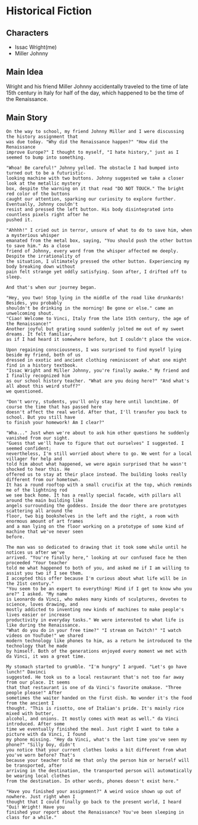 # Historical Fiction

## Characters
* Issac Wright(me)
* Miller Johnny

## Main Idea

Wright and his friend Miller Johnny accidentally traveled to the time of late 15th century in
Italy for half of the day, which happened to be the time of the Renaissance.

## Main Story

    On the way to school, my friend Johnny Miller and I were discussing the history assignment that
    was due today. "Why did the Renaissance happen?" "How did the Renaissance
    improve Europe?" I thought to myself, "I hate history," just as I seemed to bump into something.

    "Whoa! Be careful!" Johnny yelled. The obstacle I had bumped into turned out to be a futuristic-
    looking machine with two buttons. Johnny suggested we take a closer look at the metallic mystery
    box, despite the warning on it that read "DO NOT TOUCH." The bright red color of the buttons
    caught our attention, sparking our curiosity to explore further. Eventually, Johnny couldn't
    resist and pressed the left button. His body disintegrated into countless pixels right after he
    pushed it.

    "Ahhhh!" I cried out in terror, unsure of what to do to save him, when a mysterious whisper
    emanated from the metal box, saying, "You should push the other button to save him." As a close
    friend of Johnny, every word from the whisper affected me deeply. Despite the irrationality of
    the situation, I ultimately pressed the other button. Experiencing my body breaking down without
    pain felt strange yet oddly satisfying. Soon after, I drifted off to sleep.

    And that's when our journey began.

    "Hey, you two! Stop lying in the middle of the road like drunkards! Besides, you probably
    shouldn't be drinking in the morning! Be gone or else." came an unwelcoming shout.
    "Ciao! Welcome to Vinci, Italy from the late 15th century, the age of the Renaissance!"
    Another joyful but grating sound suddenly jolted me out of my sweet dreams. It felt familiar,
    as if I had heard it somewhere before, but I couldn't place the voice.

    Upon regaining consciousness, I was surprised to find myself lying beside my friend, both of us
    dressed in exotic and ancient clothing reminiscent of what one might find in a history textbook.
    "Issac Wright and Miller Johnny, you're finally awake." My friend and I finally recognized him
    as our school history teacher. "What are you doing here?" "And what's all about this weird stuff?"
	we questioned.

    "Don't worry, students, you'll only stay here until lunchtime. Of course the time that has passed here
    doesn't affect the real world. After that, I'll transfer you back to school. But you still have
    to finish your homework! Am I clear?"

    "Wha..." Just when we're about to ask him other questions he suddenly vanished from our sight.
    "Guess that we'll have to figure that out ourselves" I suggested. I seemed confident;
    nevertheless, I'm still worried about where to go. We went for a local villager for help and
    told him about what happened, we were again surprised that he wasn't shocked to hear this. He
    offered us to stay at their place instead. The building looks really different from our hometown.
    It has a round rooftop with a small crucifix at the top, which reminds me of the lightning rod
    we see back home. It has a really special facade, with pillars all around the main building like
    angels surrounding the goddess. Inside the door there are prototypes scattering all around the
    floor, two big bookshelves in the left and the right, a room with enormous amount of art frames
    and a man lying on the floor working on a prototype of some kind of machine that we've never seen
    before.

    The man was so dedicated to drawing that it took some while until he notices us after we've
    arrived. "You're finally here," looking at our confused face he then proceeded "Your teacher
    told me what happened to both of you, and asked me if I am willing to assist you two if I see them.
    I accepted this offer because I'm curious about what life will be in the 21st century."
    "You seem to be an expert to everything! Mind if I get to know who you are?" I asked. "My name
    is Leonardo da Vinci, who makes many kinds of sculptures, devotes to science, loves drawing, and
    mostly addicted to inventing new kinds of machines to make people's lives easier or increase
    productivity in everyday tasks." We were interested to what life is like during the Renaissance.
    "What do you do in your free time?" "I stream on Twitch!" "I watch videos on YouTube!" we shared
    modern technology like phones to him, as a return he introduced to the technology that he made
    by himself. Both of the generations enjoyed every moment we met with da Vinci, it was a great time.

    My stomach started to grumble. "I'm hungry" I argued. "Let's go have lunch!" Davinci
    suggested. He took us to a local restaurant that's not too far away from our place. It seems
    that that restaurant is one of da Vinci's favorite omakase. "Three people please!" After
    sometimes the waiter handed on the first dish. No wonder it's the food from the ancient I
    thought. "This is risotto, one of Italian's pride. It's mainly rice mixed with butter,
    alcohol, and onions. It mostly comes with meat as well." da Vinci introduced. After some
    time we eventually finished the meal. Just right I want to take a picture with da Vinci, I found
    my phone missing. "Hey da Vinci, what's the last time you've seen my phone?" "Silly boy, didn't
    you notice that your current clothes looks a bit different from what you've worn before? That's
    because your teacher told me that only the person him or herself will be transported, after
    arriving in the destination, the transported person will automatically be wearing local clothes
    from the destination. In other words, phones doesn't exist here."

    "Have you finished your assignment?" A weird voice shown up out of nowhere. Just right when I
    thought that I could finally go back to the present world, I heard "Oui! Wright! Have you
    finished your report about the Renaissance? You've been sleeping in class for a while."
